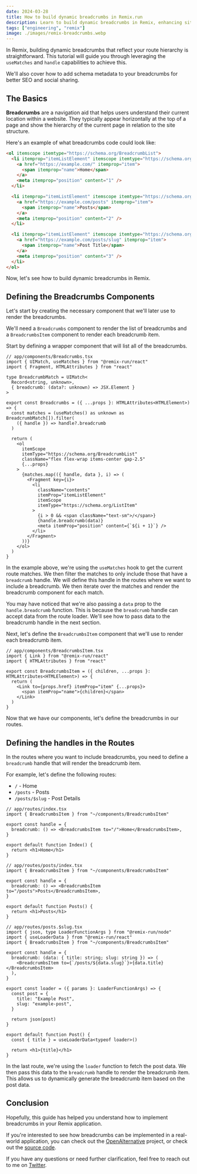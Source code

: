 ```yaml
---
date: 2024-03-28
title: How to build dynamic breadcrumbs in Remix.run
description: Learn to build dynamic breadcrumbs in Remix, enhancing site navigation and SEO. This guide covers useMatches/handle capabilities, and schema metadata.
tags: ["engineering", "remix"]
image: ./images/remix-breadcrumbs.webp
---
```


In Remix, building dynamic breadcrumbs that reflect your route hierarchy is straightforward. This tutorial will guide you through leveraging the `useMatches` and `handle` capabilities to achieve this.

We'll also cover how to add schema metadata to your breadcrumbs for better SEO and social sharing.

## The Basics

**Breadcrumbs** are a navigation aid that helps users understand their current location within a website. They typically appear horizontally at the top of a page and show the hierarchy of the current page in relation to the site structure.

Here's an example of what breadcrumbs code could look like:

```html
<ol itemscope itemtype="https://schema.org/BreadcrumbList">
  <li itemprop="itemListElement" itemscope itemtype="https://schema.org/ListItem">
    <a href="https://example.com/" itemprop="item">
      <span itemprop="name">Home</span>
    </a>
    <meta itemprop="position" content="1" />
  </li>

  <li itemprop="itemListElement" itemscope itemtype="https://schema.org/ListItem">
    <a href="https://example.com/posts" itemprop="item">
      <span itemprop="name">Posts</span>
    </a>
    <meta itemprop="position" content="2" />
  </li>

  <li itemprop="itemListElement" itemscope itemtype="https://schema.org/ListItem">
    <a href="https://example.com/posts/slug" itemprop="item">
      <span itemprop="name">Post Title</span>
    </a>
    <meta itemprop="position" content="3" />
  </li>
</ol>
```

Now, let's see how to build dynamic breadcrumbs in Remix.

## Defining the Breadcrumbs Components

Let's start by creating the necessary component that we'll later use to render the breadcrumbs.

We'll need a `Breadcrumbs` component to render the list of breadcrumbs and a `BreadcrumbsItem` component to render each breadcrumb item.

Start by defining a wrapper component that will list all of the breadcrumbs.

```tsx
// app/components/Breadcrumbs.tsx
import { UIMatch, useMatches } from "@remix-run/react"
import { Fragment, HTMLAttributes } from "react"

type BreadcrumbMatch = UIMatch<
  Record<string, unknown>,
  { breadcrumb: (data?: unknown) => JSX.Element }
>

export const Breadcrumbs = ({ ...props }: HTMLAttributes<HTMLElement>) => {
  const matches = (useMatches() as unknown as BreadcrumbMatch[]).filter(
    ({ handle }) => handle?.breadcrumb
  )

  return (
    <ol
      itemScope
      itemType="https://schema.org/BreadcrumbList"
      className="flex flex-wrap items-center gap-2.5"
      {...props}
    >
      {matches.map(({ handle, data }, i) => (
        <Fragment key={i}>
          <li
            className="contents"
            itemProp="itemListElement"
            itemScope
            itemType="https://schema.org/ListItem"
          >
            {i > 0 && <span className="text-sm">/</span>}
            {handle.breadcrumb(data)}
            <meta itemProp="position" content={`${i + 1}`} />
          </li>
        </Fragment>
      ))}
    </ol>
  )
}
```

In the example above, we're using the `useMatches` hook to get the current route matches. We then filter the matches to only include those that have a `breadcrumb` handle. We will define this handle in the routes where we want to include a breadcrumb. We then iterate over the matches and render the breadcrumb component for each match.

You may have noticed that we're also passing a `data` prop to the `handle.breadcrumb` function. This is because the `breadcrumb` handle can accept data from the route loader. We'll see how to pass data to the breadcrumb handle in the next section.

Next, let's define the `BreadcrumbsItem` component that we'll use to render each breadcrumb item.

```tsx
// app/components/BreadcrumbsItem.tsx
import { Link } from "@remix-run/react"
import { HTMLAttributes } from "react"

export const BreadcrumbsItem = ({ children, ...props }: HTMLAttributes<HTMLElement>) => {
  return (
    <Link to={props.href} itemProp="item" {...props}>
      <span itemProp="name">{children}</span>
    </Link>
  )
}
```

Now that we have our components, let's define the breadcrumbs in our routes.

## Defining the handles in the Routes

In the routes where you want to include breadcrumbs, you need to define a `breadcrumb` handle that will render the breadcrumb item.

For example, let's define the following routes:

- `/` - Home
- `/posts` - Posts
- `/posts/$slug` - Post Details

```tsx
// app/routes/index.tsx
import { BreadcrumbsItem } from "~/components/BreadcrumbsItem"

export const handle = {
  breadcrumb: () => <BreadcrumbsItem to="/">Home</BreadcrumbsItem>,
}

export default function Index() {
  return <h1>Home</h1>
}
```

```tsx
// app/routes/posts/index.tsx
import { BreadcrumbsItem } from "~/components/BreadcrumbsItem"

export const handle = {
  breadcrumb: () => <BreadcrumbsItem to="/posts">Posts</BreadcrumbsItem>,
}

export default function Posts() {
  return <h1>Posts</h1>
}
```

```tsx
// app/routes/posts.$slug.tsx
import { json, type LoaderFunctionArgs } from "@remix-run/node"
import { useLoaderData } from "@remix-run/react"
import { BreadcrumbsItem } from "~/components/BreadcrumbsItem"

export const handle = {
  breadcrumb: (data: { title: string; slug: string }) => (
    <BreadcrumbsItem to={`/posts/${data.slug}`}>{data.title}</BreadcrumbsItem>
  ),
}

export const loader = ({ params }: LoaderFunctionArgs) => {
  const post = {
    title: "Example Post",
    slug: "example-post",
  }

  return json(post)
}

export default function Post() {
  const { title } = useLoaderData<typeof loader>()

  return <h1>{title}</h1>
}
```

In the last route, we're using the `loader` function to fetch the post data. We then pass this data to the `breadcrumb` handle to render the breadcrumb item. This allows us to dynamically generate the breadcrumb item based on the post data.

## Conclusion

Hopefully, this guide has helped you understand how to implement breadcrumbs in your Remix application.

If you're interested to see how breadcrumbs can be implemented in a real-world application, you can check out the [OpenAlternative](https://openalternative.co) project, or check out the [source code](https://github.com/piotrkulpinski/openalternative).

If you have any questions or need further clarification, feel free to reach out to me on [Twitter](https://twitter.com/piotrkulpinski).
